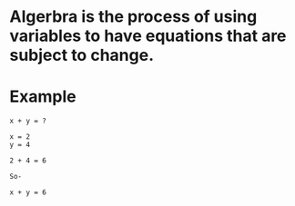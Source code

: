 # Algerbra is the process of using variables to have equations that are subject to change.

# Example

    x + y = ?
    
    x = 2
    y = 4
  
    2 + 4 = 6
  
    So-
  
    x + y = 6
